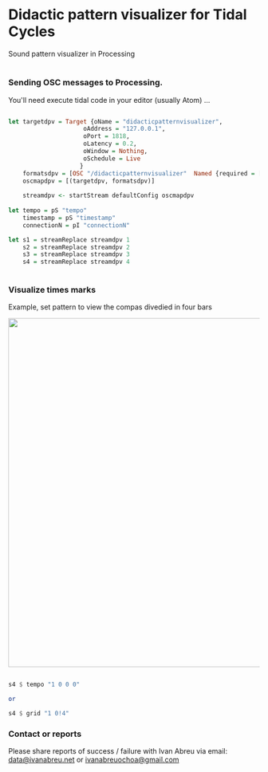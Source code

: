 # Didactic pattern visualizer for Tidal Cycles
Sound pattern visualizer in Processing

#

### Sending OSC messages to Processing.

You'll need execute tidal code in your editor (usually Atom) ...

```haskell

let targetdpv = Target {oName = "didacticpatternvisualizer",
                     oAddress = "127.0.0.1",
                     oPort = 1818,
                     oLatency = 0.2,
                     oWindow = Nothing,
                     oSchedule = Live
                    }
    formatsdpv = [OSC "/didacticpatternvisualizer"  Named {required = []} ]
    oscmapdpv = [(targetdpv, formatsdpv)]
    
    streamdpv <- startStream defaultConfig oscmapdpv
    
let tempo = pS "tempo"
    timestamp = pS "timestamp"
    connectionN = pI "connectionN"

let s1 = streamReplace streamdpv 1
    s2 = streamReplace streamdpv 2
    s3 = streamReplace streamdpv 3
    s4 = streamReplace streamdpv 4
    
```

### Visualize times marks

Example, set pattern to view the compas divedied in four bars

<img width="700px" src="https://ivanabreu.net/github/4t.jpg">

```haskell

s4 $ tempo "1 0 0 0"

or

s4 $ grid "1 0!4"

```

### Contact or reports

Please share reports of success / failure with Ivan Abreu via email: data@ivanabreu.net or ivanabreuochoa@gmail.com
